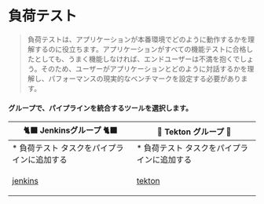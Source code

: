 # 負荷テスト

> 負荷テストは、アプリケーションが本番環境でどのように動作するかを理解するのに役立ちます。アプリケーションがすべての機能テストに合格したとしても、うまく機能しなければ、エンドユーザーは不満を抱くでしょう。そのため、ユーザーがアプリケーションとどのように対話するかを理解し、パフォーマンスの現実的なベンチマークを設定する必要があります。

#### グループで、パイプラインを統合するツールを選択します。

|🐈‍⬛ **Jenkinsグループ** 🐈‍⬛ | 🐅 **Tekton グループ** 🐅|
|--- | ---|
|* 負荷テスト タスクをパイプラインに追加する | * 負荷テスト タスクをパイプラインに追加する|
|<span style="color:blue;"><p><a href="3-revenge-of-the-automated-testing/9a-jenkins.md">jenkins</a></p></span> | <span style="color:blue;"><p><a href="3-revenge-of-the-automated-testing/9b-tekton.md">tekton</a></p></span>|
